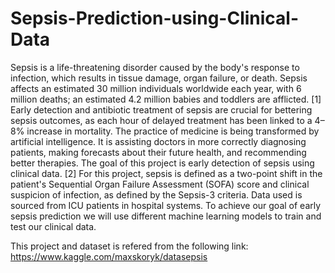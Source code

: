 # Sepsis-Prediction-using-Clinical-Data

Sepsis is a life-threatening disorder caused by the body's response to infection, which results in tissue damage, organ failure, or death. Sepsis affects an estimated 30 million individuals worldwide each year, with 6 million deaths; an estimated 4.2 million babies and toddlers are afflicted. [1] Early detection and antibiotic treatment of sepsis are crucial for bettering sepsis outcomes, as each hour of delayed treatment has been linked to a 4–8% increase in mortality.
The practice of medicine is being transformed by artificial intelligence. It is assisting doctors in more correctly diagnosing patients, making forecasts about their future health, and recommending better therapies.
The goal of this project is early detection of sepsis using clinical data. [2] For this project, sepsis is defined as a two-point shift in the patient's Sequential Organ Failure Assessment (SOFA) score and clinical suspicion of infection, as defined by the Sepsis-3 criteria. Data used is sourced from ICU patients in hospital systems.
To achieve our goal of early sepsis prediction we will use different machine learning models to train and test our clinical data.

This project and dataset is refered from the following link:
https://www.kaggle.com/maxskoryk/datasepsis
